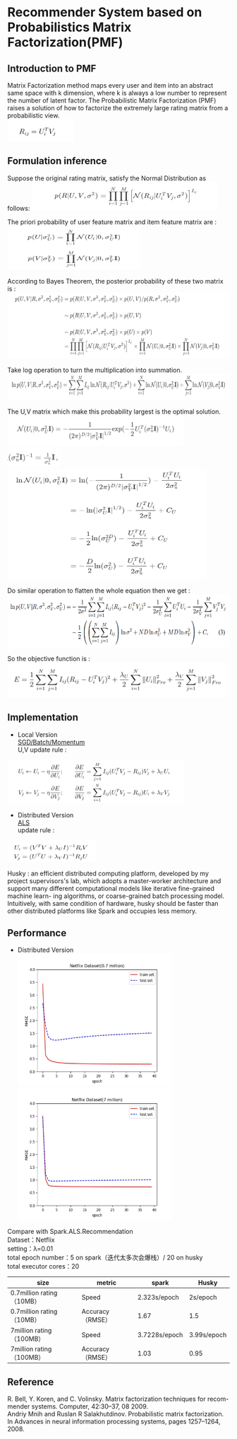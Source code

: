 # Recommender System based on Probabilistics Matrix Factorization(PMF)

## Introduction to PMF
Matrix Factorization method maps every user and item into an abstract same space with k dimension, where k is always a low number to represent the number of latent factor.
The Probabilistic Matrix Factorization (PMF) raises a solution of how to factorize the extremely large rating matrix from a probabilistic view.\
<img src="https://raw.githubusercontent.com/chenyb59/Machine-learning/master/recsys/pic/WechatIMG15.png" width="150" height="50">

## Formulation inference
Suppose the original rating matrix,  satisfy the Normal Distribution as follows:
<img src="https://raw.githubusercontent.com/chenyb59/Machine-learning/master/recsys/pic/61550810911_.pic.jpg" width="420" height="65">

The priori probability of user feature matrix and item feature matrix are :\
<img src="https://raw.githubusercontent.com/chenyb59/Machine-learning/master/recsys/pic/71550810919_.pic.jpg" width="300" height="100">

According to Bayes Theorem, the posterior probability of these two matrix is : 
<img src="https://raw.githubusercontent.com/chenyb59/Machine-learning/master/recsys/pic/81550810930_.pic.jpg" width="700" height="150">

Take log operation to turn the multiplication into summation.
<img src="https://raw.githubusercontent.com/chenyb59/Machine-learning/master/recsys/pic/91550810940_.pic.jpg" width="750" height="60">

The U,V matrix which make this probability largest is the optimal solution. 
<img src="https://raw.githubusercontent.com/chenyb59/Machine-learning/master/recsys/pic/101550810951_.pic.jpg" width="400" height="70">\
   <img src="https://raw.githubusercontent.com/chenyb59/Machine-learning/master/recsys/pic/111550811114_.pic.jpg" width="120" height="45">\
<img src="https://raw.githubusercontent.com/chenyb59/Machine-learning/master/recsys/pic/121550811125_.pic.jpg" width="450" height="250">

Do similar operation to flatten the whole equation then we get :
<img src="https://raw.githubusercontent.com/chenyb59/Machine-learning/master/recsys/pic/131550811147_.pic_hd.jpg" width="600" height="120">

So the objective function is : \
<img src="https://raw.githubusercontent.com/chenyb59/Machine-learning/master/recsys/pic/141550811177_.pic.jpg" width="500" height="80">


## Implementation
- Local Version\
[SGD/Batch/Momentum](https://github.com/chenyb59/Machine-learning/tree/master/recsys/localVersion)\
U,V update rule : 
<img src="https://raw.githubusercontent.com/chenyb59/Machine-learning/master/recsys/pic/161550817151_.pic.jpg" width="400" height="100">

- Distributed Version\
[ALS](https://github.com/chenyb59/Machine-learning/tree/master/recsys/distributedVersion)\
update rule :
<img src="https://github.com/chenyb59/Machine-learning/blob/master/recsys/pic/171550817176_.pic.jpg" width="200" height="50">

Husky : an efficient distributed computing platform, developed by my project supervisors's lab, which adopts a master-worker architecture and support many different computational models like iterative fine-grained machine learn- ing algorithms, or coarse-grained batch processing model.
Intuitively, with same condition of hardware, husky should be faster than other distributed platforms like Spark and occupies less memory.

## Performance
- Distributed Version\
<img src="https://raw.githubusercontent.com/chenyb59/Machine-learning/master/recsys/pic/rmse.jpg" width="350" height="300"><img src="https://github.com/chenyb59/Machine-learning/blob/master/recsys/pic/rmse_100.jpg" width="350" height="300">

Compare with Spark.ALS.Recommendation\
Dataset：Netflix\
setting：λ=0.01\
total epoch number：5 on spark（迭代太多次会爆栈）/ 20 on husky\
total executor cores：20


size | metric | spark | Husky
---  | ---    | ---   | ---
0.7million rating（10MB）| Speed | 2.323s/epoch | 2s/epoch
0.7million rating（10MB）| Accuracy（RMSE）| 1.67 | 1.5
7million rating（100MB）| Speed | 3.7228s/epoch | 3.99s/epoch
7million rating（100MB）| Accuracy（RMSE）| 1.03 | 0.95
 
## Reference
R. Bell, Y. Koren, and C. Volinsky. Matrix factorization techniques for recom- mender systems. Computer, 42:30–37, 08 2009.\
Andriy Mnih and Ruslan R Salakhutdinov. Probabilistic matrix factorization. In Advances in neural information processing systems, pages 1257–1264, 2008.
